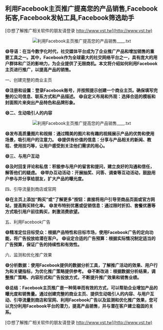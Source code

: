 ## **利用Facebook主页推广提高您的产品销售,Facebook拓客,Facebook发帖工具,Facebook筛选助手**

[😍想了解推广相关软件的朋友请登录 http://www.vst.tw](http://www.vst.tw)

 <center><img src="https://vst.tw/MP4/tuiguang/png/6.png" alt="利用Facebook主页推广提高您的产品销售____.txt"></center>

**😄导语：在当今数字化时代，社交媒体平台成为了企业推广产品和增加销售的重要工具之一。其中，Facebook作为全球最大的社交网络平台之一，具有庞大的用户群体和广泛的影响力，为企业提供了无限商机。本文将介绍如何利用Facebook主页进行推广，以提高产品的销售。**

一、创建完整的商业主页

**😄注册和设置：登录Facebook账号，并按照提示创建一个商业主页。确保填写完整的公司信息、联系方式和产品描述。**
**😄自定义布局和外观：选择合适的模板和封面照片来突出产品特色和品牌形象。**

**😄二、生动吸引人的内容**

 <center><img src="https://vst.tw/MP4/tuiguang/png/6.png" alt="利用Facebook主页推广提高您的产品销售____.txt"></center>

**😄发布高质量图片和视频：通过精美的图片和有趣的视频展示产品的优势和使用场景，吸引用户的注意力。**
**😄提供有价值的信息：分享与产品相关的新闻、教程、使用技巧等，让用户感受到关注他们需求的用心。**

**😄三、与用户互动**

**😄及时回复评论和私信：积极参与用户的留言和提问，建立良好的沟通和信任，解答他们的疑虑。**
**😄举办互动活动：开展抽奖、问答、调查等互动活动，鼓励用户参与并分享给朋友，扩大产品的曝光度。**

四、引导流量到商店或官网

**😄在主页上添加“购买”或“了解更多”按钮：直接将用户引导至商品页面或官方网站，提高购买转化率。**
**😄发布特别优惠或促销信息：通过限时折扣、套餐优惠等方式吸引用户前往购买，刺激消费欲望。**

五、利用Facebook广告

**😄精准定位目标受众：根据产品特性和目标市场，使用Facebook广告的定向功能，将广告投放给潜在客户。**
**😄设定合适的广告预算：根据实际情况制定适当的广告预算，保证广告的持续性和有效性。**

六、监测和优化推广效果

**😄分析数据：使用Facebook提供的数据分析工具，了解推广活动的效果、用户行为和关键指标，为优化推广策略提供参考。**
**😄不断改进：根据数据分析结果，调整推广策略、内容形式和广告投放方式，不断提升推广效果和销售业绩。**

**😄总结：Facebook主页推广是一种简单而有效的方式，可以帮助企业增加产品的曝光度和销售量。通过创建完整的商业主页、提供生动吸引人的内容、与用户互动、引导流量到商店和官网、利用Facebook广告以及监测和优化推广效果，您可以充分利用Facebook平台的潜力，提高产品销售，并与潜在客户建立稳固的关系。**

[😍想了解推广相关软件的朋友请登录 http://www.vst.tw](http://www.vst.tw)



